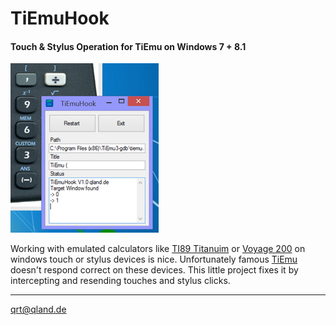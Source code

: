 # TiEmuHook
#### Touch &amp; Stylus Operation for TiEmu on Windows 7 + 8.1

![Screenshot](https://github.com/qrti/TiEmuHook/blob/master/Screenshot.png)

Working with emulated calculators like [TI89 Titanuim](http://education.ti.com/en/us/products/calculators/graphing-calculators/ti-89-titanium/features/features-summary) or [Voyage 200](http://education.ti.com/en/us/products/calculators/graphing-calculators/voyage-200/features/features-summary) on windows touch or stylus devices is nice. Unfortunately famous [TiEmu](http://sourceforge.net/projects/gtktiemu/) doesn't respond correct on these devices. This little project fixes it by intercepting and resending touches and stylus clicks.

----------

[qrt@qland.de](mailto:qrt@qland.de)
